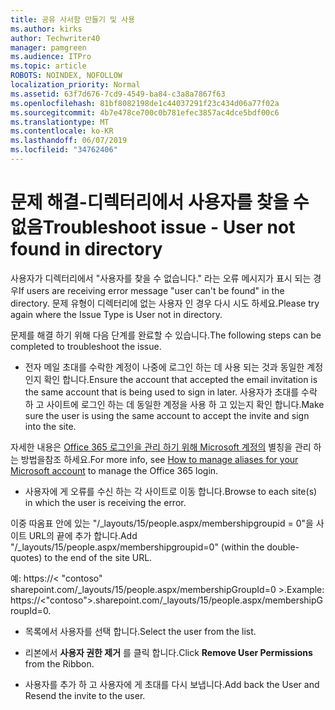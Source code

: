 ```yaml
---
title: 공유 사서함 만들기 및 사용
ms.author: kirks
author: Techwriter40
manager: pamgreen
ms.audience: ITPro
ms.topic: article
ROBOTS: NOINDEX, NOFOLLOW
localization_priority: Normal
ms.assetid: 63f7d676-7cd9-4549-ba84-c3a8a7867f63
ms.openlocfilehash: 81bf8082198de1c44037291f23c434d06a77f02a
ms.sourcegitcommit: 4b7e478ce700c0b781efec3857ac4dce5bdf00c6
ms.translationtype: MT
ms.contentlocale: ko-KR
ms.lasthandoff: 06/07/2019
ms.locfileid: "34762406"
---
```

# <a name="troubleshoot-issue---user-not-found-in-directory"></a><span data-ttu-id="bdbf4-102">문제 해결-디렉터리에서 사용자를 찾을 수 없음</span><span class="sxs-lookup"><span data-stu-id="bdbf4-102">Troubleshoot issue - User not found in directory</span></span>

<span data-ttu-id="bdbf4-103">사용자가 디렉터리에서 "사용자를 찾을 수 없습니다." 라는 오류 메시지가 표시 되는 경우</span><span class="sxs-lookup"><span data-stu-id="bdbf4-103">If users are receiving error message "user can't be found" in the directory.</span></span> <span data-ttu-id="bdbf4-104">문제 유형이 디렉터리에 없는 사용자 인 경우 다시 시도 하세요.</span><span class="sxs-lookup"><span data-stu-id="bdbf4-104">Please try again where the Issue Type is User not in directory.</span></span>

<span data-ttu-id="bdbf4-105">문제를 해결 하기 위해 다음 단계를 완료할 수 있습니다.</span><span class="sxs-lookup"><span data-stu-id="bdbf4-105">The following steps can be completed to troubleshoot the issue.</span></span>

- <span data-ttu-id="bdbf4-106">전자 메일 초대를 수락한 계정이 나중에 로그인 하는 데 사용 되는 것과 동일한 계정 인지 확인 합니다.</span><span class="sxs-lookup"><span data-stu-id="bdbf4-106">Ensure the account that accepted the email invitation is the same account that is being used to sign in later.</span></span> <span data-ttu-id="bdbf4-107">사용자가 초대를 수락 하 고 사이트에 로그인 하는 데 동일한 계정을 사용 하 고 있는지 확인 합니다.</span><span class="sxs-lookup"><span data-stu-id="bdbf4-107">Make sure the user is using the same account to accept the invite and sign into the site.</span></span> 

<span data-ttu-id="bdbf4-108">자세한 내용은 [Office 365 로그인을 관리 하기 위해 Microsoft 계정의</a> 별칭을 관리 하는 방법을](https://support.microsoft.com/help/12407/microsoft-account-how-to-manage-aliases)참조 하세요.</span><span class="sxs-lookup"><span data-stu-id="bdbf4-108">For more info, see [How to manage aliases for your Microsoft account</a> to manage the Office 365 login](https://support.microsoft.com/help/12407/microsoft-account-how-to-manage-aliases).</span></span> 

- <span data-ttu-id="bdbf4-109">사용자에 게 오류를 수신 하는 각 사이트로 이동 합니다.</span><span class="sxs-lookup"><span data-stu-id="bdbf4-109">Browse to each site(s) in which the user is receiving the error.</span></span> 

<span data-ttu-id="bdbf4-110">이중 따옴표 안에 있는 "/_layouts/15/people.aspx/membershipgroupid = 0"을 사이트 URL의 끝에 추가 합니다.</span><span class="sxs-lookup"><span data-stu-id="bdbf4-110">Add "/_layouts/15/people.aspx/membershipgroupid=0" (within the double-quotes) to the end of the site URL.</span></span> 

<span data-ttu-id="bdbf4-111">예: https://< "contoso" sharepoint.com/_layouts/15/people.aspx/membershipGroupId=0 >.</span><span class="sxs-lookup"><span data-stu-id="bdbf4-111">Example: https://<"contoso">.sharepoint.com/_layouts/15/people.aspx/membershipGroupId=0.</span></span>

- <span data-ttu-id="bdbf4-112">목록에서 사용자를 선택 합니다.</span><span class="sxs-lookup"><span data-stu-id="bdbf4-112">Select the user from the list.</span></span>

- <span data-ttu-id="bdbf4-113">리본에서 **사용자 권한 제거** 를 클릭 합니다.</span><span class="sxs-lookup"><span data-stu-id="bdbf4-113">Click **Remove User Permissions** from the Ribbon.</span></span> 
-  <span data-ttu-id="bdbf4-114">사용자를 추가 하 고 사용자에 게 초대를 다시 보냅니다.</span><span class="sxs-lookup"><span data-stu-id="bdbf4-114">Add back the User and Resend the invite to the user.</span></span>

